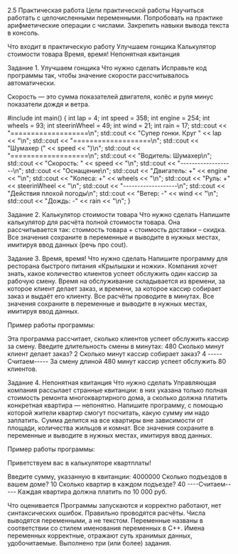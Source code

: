 2.5 Практическая работа
Цели практической работы
Научиться работать с целочисленными переменными.
Попробовать на практике арифметические операции с числами.
Закрепить навыки вывода текста в консоль.


Что входит в практическую работу
Улучшаем гонщика
Калькулятор стоимости товара
Время, время!
Непонятная квитанция


Задание 1. Улучшаем гонщика
Что нужно сделать
Исправьте код программы так, чтобы значение скорости рассчитывалось автоматически.

Скорость — это сумма показателей двигателя, колёс и руля минус показатели дождя и ветра.

#include <iostream>
int main() {
int lap = 4;
int speed = 358;
int engine = 254;
int wheels = 93;
int steerinWheel = 49;
int wind = 21;
int rain = 17;
std::cout << "===================\n";
std::cout << "Супер гонки. Круг " << lap << "\n";
std::cout << "===================\n";
std::cout << "Шумахер (" << speed << ")\n";
std::cout << "===================\n";
std::cout << "Водитель: Шумахер\n";
std::cout << "Скорость: " << speed << "\n";
std::cout << "-------------------\n";
std::cout << "Оснащение\n";
std::cout << "Двигатель: +" << engine << "\n";
std::cout << "Колеса: +" << wheels << "\n";
std::cout << "Руль: +" << steerinWheel << "\n";
std::cout << "-------------------\n";
std::cout << "Действия плохой погоды\n";
std::cout << "Ветер: -" << wind << "\n";
std::cout << "Дождь: -" << rain << "\n";
}



Задание 2. Калькулятор стоимости товара
Что нужно сделать
Напишите калькулятор для расчёта полной стоимости товара. Она рассчитывается так: стоимость товара  + стоимость доставки – скидка. Все значения сохраните в переменные и выводите в нужных местах, имитируя ввод данных (речь про cout).



Задание 3. Время, время!
Что нужно сделать
Напишите программу для ресторана быстрого питания «Крылышки и ножки». Компания хочет знать, какое количество клиентов успеет обслужить один кассир за рабочую смену. Время на обслуживание складывается из времени, за которое клиент делает заказ, и времени, за которое кассир собирает заказ и выдаёт его клиенту. Все расчёты проводите в минутах. Все значения сохраните в переменные и выводите в нужных местах, имитируя ввод данных.



Пример работы программы:

Эта программа рассчитает, сколько клиентов успеет обслужить кассир за смену.
Введите длительность смены в минутах: 480
Сколько минут клиент делает заказ? 2
Сколько минут кассир собирает заказ? 4
-----Считаем-----
За смену длиной 480 минут кассир успеет обслужить 80 клиентов.



Задание 4. Непонятная квитанция
Что нужно сделать
Управляющая компания рассылает странные квитанции: в них указана только полная стоимость ремонта многоквартирного дома, а сколько должна платить конкретная квартира — непонятно. Напишите программу, с помощью которой жители квартир смогут посчитать, какую сумму им надо заплатить. Сумма делится на все квартиры вне зависимости от площади, количества жильцов и комнат. Все значения сохраните в переменные и выводите в нужных местах, имитируя ввод данных.



Пример работы программы:

Приветствуем вас в калькуляторе квартплаты!

Введите сумму, указанную в квитанции: 4000000
Сколько подъездов в вашем доме? 10
Сколько квартир в каждом подъезде? 40
----Считаем-----
Каждая квартира должна платить по 10 000 руб.



Что оценивается
Программы запускаются и корректно работают, нет синтаксических ошибок.
Правильно проводятся расчёты.
Числа выводятся переменными, а не текстом.
Переменные названы в соответствии со стилем именования переменных в C++. Имена переменных корректные, отражают суть хранимых данных, удобочитаемые.
Выполнено три (или более) задания.
